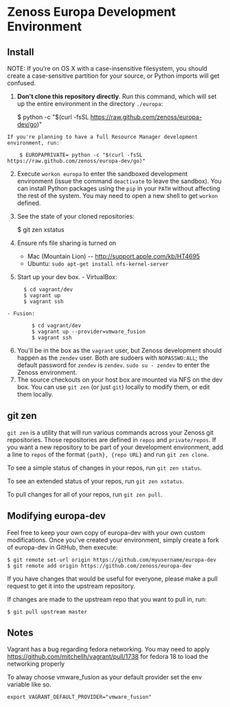 Zenoss Europa Development Environment
=====================================

Install
-------
NOTE: If you're on OS X with a case-insensitive filesystem, you should create a case-sensitive partition for your source, or Python imports will get confused.

   1. __Don't clone this repository directly__. Run this command, which will 
      set up the entire environment in the directory `./europa`:

        $ python -c "$(curl -fsSL https://raw.github.com/zenoss/europa-dev/go)"

    If you're planning to have a full Resource Manager development environment, run:

        $ EUROPAPRIVATE= python -c "$(curl -fsSL https://raw.github.com/zenoss/europa-dev/go)"

   2. Execute `workon europa` to enter the sandboxed development environment
      (issue the command `deactivate` to leave the sandbox). You can install
      Python packages using the `pip` in your `PATH` without affecting the rest of
      the system. You may need to open a new shell to get `workon` defined.

   3. See the state of your cloned repositories: 

        $ git zen xstatus
    
   4. Ensure nfs file sharing is turned on
      - Mac (Mountain Lion) -- http://support.apple.com/kb/HT4695
      - Ubuntu: `sudo apt-get install nfs-kernel-server`
   5. Start up your dev box.
    - VirtualBox:
      
            $ cd vagrant/dev
            $ vagrant up
            $ vagrant ssh
    - Fusion:

            $ cd vagrant/dev
            $ vagrant up --provider=vmware_fusion
            $ vagrant ssh

   6. You'll be in the box as the `vagrant` user, but Zenoss development should happen as the `zendev` user. Both are sudoers with `NOPASSWD:ALL`; the default password for `zendev` is `zendev`. `sudo su - zendev` to enter the Zenoss environment.
   7. The source checkouts on your host box are mounted via NFS on the dev box. You can use `git zen` (or just `git`) locally to modify them, or edit them locally.


git zen
-------
`git zen` is a utility that will run various commands across your Zenoss git
repositories. Those repositories are defined in `repos` and `private/repos`. If
you want a new repository to be part of your development environment, add
a line to `repos` of the format `{path}, {repo URL}` and run `git zen clone`.

To see a simple status of changes in your repos, run `git zen status`.

To see an extended status of your repos, run `git zen xstatus`.

To pull changes for all of your repos, run `git zen pull`.


Modifying europa-dev
--------------------
Feel free to keep your own copy of europa-dev with your own custom modifications.
Once you've created your environment, simply create a fork of europa-dev in
GitHub, then execute:

    $ git remote set-url origin https://github.com/myusername/europa-dev
    $ git remote add origin https://github.com/zenoss/europa-dev

If you have changes that would be useful for everyone, please make a pull
request to get it into the upstream repository.

If changes are made to the upstream repo that you want to pull in, run:

    $ git pull upstream master


Notes
-----

Vagrant has a bug regarding fedora networking.  You may need to apply
https://github.com/mitchellh/vagrant/pull/1738 for fedora 18 to
load the networking properly

To alway choose vmware_fusion as your default provider set the env variable
like so.

    export VAGRANT_DEFAULT_PROVIDER="vmware_fusion"

